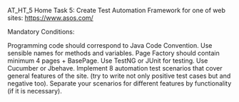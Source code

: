 AT_HT_5
Home Task 5: Create Test Automation Framework for one of web sites: https://www.asos.com/

Mandatory Conditions:

Programming code should correspond to Java Code Convention.
Use sensible names for methods and variables.
Page Factory should contain minimum 4 pages + BasePage.
Use TestNG or JUnit for testing.
Use Cucumber or Jbehave.
Implement 8 automation test scenarios that cover general features of the site. (try to write not only positive test cases but and negative too).
Separate your scenarios for different features by functionality (if it is necessary).
